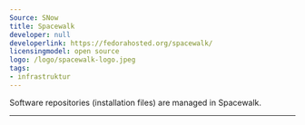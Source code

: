 ```yaml
---
Source: SNow
title: Spacewalk
developer: null
developerlink: https://fedorahosted.org/spacewalk/
licensingmodel: open source
logo: /logo/spacewalk-logo.jpeg
tags:
- infrastruktur
---
```

Software repositories (installation files) are managed in Spacewalk.

---
